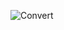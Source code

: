 ![Convert](https://github.com/Leenovations/Visualizatioin-R/assets/142461691/960766a4-ea01-4c01-8418-5de2fa5f769f)
